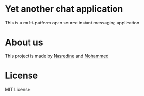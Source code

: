 # Yet another chat application

This is a multi-patform open source instant messaging application


# About us

This project is made by [Nasredine](https://github.com/AbdelliNasredine) and [Mohammed](https://github.com/mohammedbelaidi/)

# License

MIT License  
